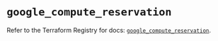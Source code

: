 # `google_compute_reservation`

Refer to the Terraform Registry for docs: [`google_compute_reservation`](https://registry.terraform.io/providers/hashicorp/google/6.5.0/docs/resources/compute_reservation).
